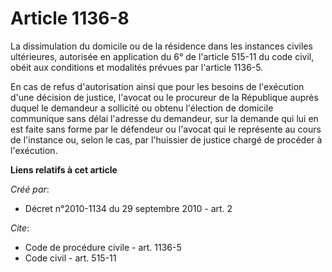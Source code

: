# Article 1136-8

La dissimulation du domicile ou de la résidence dans les instances civiles ultérieures, autorisée en application du 6° de
l'article 515-11 du code civil, obéit aux conditions et modalités prévues par l'article 1136-5. 

En cas de refus d'autorisation ainsi que pour les besoins de l'exécution d'une décision de justice, l'avocat ou le procureur
de la République auprès duquel le demandeur a sollicité ou obtenu l'élection de domicile communique sans délai l'adresse du
demandeur, sur la demande qui lui en est faite sans forme par le défendeur ou l'avocat qui le représente au cours de
l'instance ou, selon le cas, par l'huissier de justice chargé de procéder à l'exécution.

**Liens relatifs à cet article**

_Créé par_:

  - Décret n°2010-1134 du 29 septembre 2010 - art. 2

_Cite_:

  - Code de procédure civile - art. 1136-5
  - Code civil - art. 515-11

